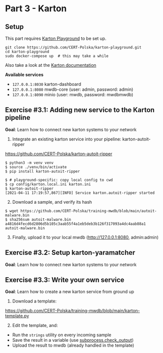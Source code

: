 # Part 3 - Karton

## Setup

This part requires [Karton Playground](https://github.com/CERT-Polska/karton-playground) to be set up.

```shell
git clone https://github.com/CERT-Polska/karton-playground.git
cd karton-playground
sudo docker-compose up  # this may take a while
```

Also take a look at the [Karton documentation](https://karton-core.readthedocs.io/en/latest/)

**Available services**

- `127.0.0.1:8030` karton-dashboard
- `127.0.0.1:8080` mwdb-core (user: admin, password: admin)
- `127.0.0.1:8090` minio (user: mwdb, password: mwdbmwdb)

## **Exercise #3.1**: Adding new service to the Karton pipeline

**Goal**: Learn how to connect new karton systems to your network

1. Integrate an existing karton service into your pipeline: karton-autoit-ripper

https://github.com/CERT-Polska/karton-autoit-ripper

```shell
$ python3 -m venv venv
$ source ./venv/bin/activate
$ pip install karton-autoit-ripper

$ # playground-specific: copy local config to cwd
$ cp config/karton.local.ini karton.ini
$ karton-autoit-ripper
[2021-04-11 17:19:57,867][INFO] Service karton.autoit-ripper started
```

2. Download a sample, and verify its hash

```shell
$ wget https://github.com/CERT-Polska/training-mwdb/blob/main/autoit-malware.bin
$ sha256sum autoit-malware.bin
a4816d4fecd6d2806d5b105c3aab55f4a1eb5deb3b126f317093a4dc4aab88a1 autoit-malware.bin
```

3. Finally, upload it to your local mwdb (http://127.0.0.1:8080, admin:admin)

## **Exercise #3.2**: Setup karton-yaramatcher

**Goal**: Learn how to connect new karton systems to your network

## **Exercise #3.3**: Write your own service

**Goal**: Learn how to create a new karton service from ground up

1. Download a template:

https://github.com/CERT-Polska/training-mwdb/blob/main/karton-template.py

2. Edit the template, and:

- Run the `strings` utility on every incoming sample
- Save the result in a variable (use [subprocess.check_output](https://docs.python.org/3/library/subprocess.html#subprocess.check_output))
- Upload the result to mwdb (already handled in the template)

